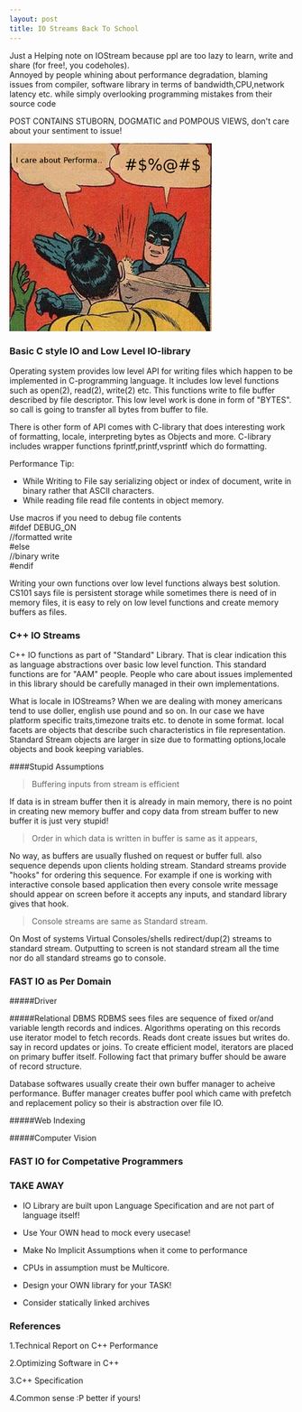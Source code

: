 ```yaml
---
layout: post
title: IO Streams Back To School
---
```


 Just a Helping note on IOStream because ppl are too lazy to learn, write and share (for free!, you codeholes). 
 <br/>
Annoyed by people whining about performance degradation, blaming issues from compiler, software library in terms of bandwidth,CPU,network latency etc.
while simply overlooking programming mistakes from their source code

POST CONTAINS STUBORN, DOGMATIC and POMPOUS VIEWS, don't care about your sentiment to issue!

![Try Again](/public/locals/slap001.jpg "Try Coding Again!")


 
### Basic C style IO and Low Level IO-library
Operating system provides low level API for writing files which happen to be implemented in C-programming language.
It includes low level functions such as open(2), read(2), write(2) etc. This functions write to file buffer
described by file descriptor. This low level work is done in form of "BYTES".
so call is going to transfer all bytes from buffer to file.

There is other form of API comes with C-library that does interesting work of formatting, locale, interpreting
bytes as Objects and more.
C-library  includes wrapper functions fprintf,printf,vsprintf which do formatting.

Performance Tip:

* While Writing to File say serializing object or index of document, write in binary rather that ASCII characters.
* While reading file read file contents in  object memory.

Use macros if you need to debug  file contents
<br/>
 #ifdef   DEBUG_ON <br/>
 	//formatted write <br/>
 #else<br/>
 	//binary write<br/>
 #endif<br/>
 
Writing your own functions over  low level  functions always  best solution.
CS101 says file is persistent storage while sometimes there is need of in memory files,
it is easy to rely on low level functions  and create  memory buffers as files.

 		 	
### C++ IO Streams
C++ IO functions as part of "Standard" Library. That is clear indication this as language abstractions over basic low level
function. This standard functions are for "AAM" people. People who care about issues implemented in this 
library should be carefully managed in their own implementations.

What is locale in IOStreams?
When we are dealing with money americans tend to use doller, english use pound and so on. In our case we have platform specific
traits,timezone traits etc. to denote in some format. local facets are objects that describe such characteristics in file representation.
Standard Stream objects	are larger in size due to formatting options,locale objects and book keeping variables.

####Stupid Assumptions

>Buffering inputs from stream is efficient

If data is in stream buffer then it is already in main memory, there is no point in creating new memory buffer and copy 
data from stream buffer to new buffer it is just very stupid!

>Order in which data is written in buffer is same as it appears, 

No way, as buffers are usually flushed on request or buffer full.
also sequence depends upon clients holding stream. Standard streams provide "hooks" for ordering this sequence. For example if one is working
with interactive console based application then every console write message should appear on screen before it accepts any inputs, and standard library gives that hook.

>Console streams are same as Standard stream. 

On Most of systems Virtual Consoles/shells redirect/dup(2) streams to standard stream.
Outputting to screen is not standard stream all the time nor do all standard streams go to console.

### FAST IO as Per Domain
#####Driver

#####Relational DBMS
RDBMS sees files are sequence of fixed or/and variable length records and indices. Algorithms operating on this records use iterator model
to fetch records. Reads dont create issues but writes do. say in record updates or joins. To create efficient model, iterators are placed on
primary buffer itself. Following fact that primary buffer should be aware of record structure. 

Database softwares usually create their own buffer manager to acheive performance. Buffer manager creates buffer pool which came with prefetch and replacement policy so their is abstraction over file IO.

#####Web Indexing

#####Computer Vision

### FAST IO for Competative Programmers


### TAKE AWAY

* IO Library are built upon Language Specification and are not part of language itself!

* Use Your OWN head to mock every usecase!

* Make No Implicit Assumptions when it come to performance

* CPUs in assumption must be Multicore.

* Design your OWN library for your TASK!

* Consider statically linked archives


### References
1.Technical Report on C++ Performance

2.Optimizing Software in C++

3.C++ Specification

4.Common sense :P better if yours!


